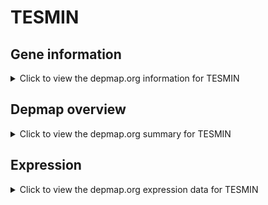 <h1>TESMIN</h1>

<h2>Gene information</h2>
<details>
  <summary>Click to view the depmap.org information for TESMIN</summary>
  <p><a href="https://depmap.org/portal/gene/TESMIN?tab=about" target="_BLANK">Open page in a new tab...</a></p>
  <iframe src="https://depmap.org/portal/gene/TESMIN?tab=about" style="border:none;width:100%;height:800px"></iframe>
</details>

<h2>Depmap overview</h2>
<details>
  <summary>Click to view the depmap.org summary for TESMIN</summary>
  <p><a href="https://depmap.org/portal/gene/TESMIN?tab=overview" target="_BLANK">Open page in a new tab...</a></p>
  <iframe src="https://depmap.org/portal/gene/TESMIN?tab=overview" style="border:none;width:100%;height:800px"></iframe>
</details>

<h2>Expression</h2>
<details>
  <summary>Click to view the depmap.org expression data for TESMIN</summary>
  <p><a href="https://depmap.org/portal/gene/TESMIN?tab=characterization" target="_BLANK">Open page in a new tab...</a></p>
  <iframe src="https://depmap.org/portal/gene/TESMIN?tab=characterization" style="border:none;width:100%;height:800px"></iframe>
</details>


<!--
<h2>Reactome Pathway diagram</h2>
<details>
  <summary>Click to view the Reactome pathway for TESMIN</summary>
  <p><a href="PURL" target="_BLANK">Open page in a new tab...</a></p>
  PNAME
</details>
-->


